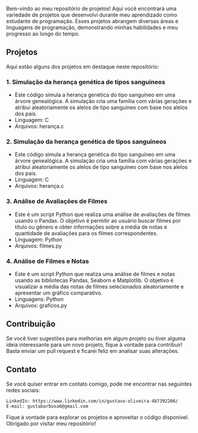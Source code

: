 


Bem-vindo ao meu repositório de projetos! Aqui você encontrará uma variedade de projetos que desenvolvi durante meu aprendizado como estudante de programação. Esses projetos abrangem diversas áreas e linguagens de programação, demonstrando minhas habilidades e meu progresso ao longo do tempo.

## Projetos
Aqui estão alguns dos projetos em destaque neste repositório:

### 1. Simulação da herança genética de tipos sanguíneos
- Este código simula a herança genética do tipo sanguíneo em uma árvore genealógica. A simulação cria uma família com várias gerações e atribui aleatoriamente os alelos de tipo sanguíneo com base nos alelos dos pais.
- Linguagem: C
- Arquivos: herança.c

### 2. Simulação da herança genética de tipos sanguíneos
- Este código simula a herança genética do tipo sanguíneo em uma árvore genealógica. A simulação cria uma família com várias gerações e atribui aleatoriamente os alelos de tipo sanguíneo com base nos alelos dos pais.
- Linguagem: C
- Arquivos: herança.c

### 3. Análise de Avaliações de Filmes
- Este é um script Python que realiza uma análise de avaliações de filmes usando o Pandas. O objetivo é permitir ao usuário buscar filmes por título ou gênero e obter informações sobre a média de notas e quantidade de avaliações para os filmes correspondentes.
- Linguagem: Python
- Arquivos: filmes.py

### 4. Análise de Filmes e Notas
- Este é um script Python que realiza uma análise de filmes e notas usando as bibliotecas Pandas, Seaborn e Matplotlib. O objetivo é visualizar a média das notas de filmes selecionados aleatoriamente e apresentar um gráfico comparativo.
- Linguagens: Python
- Arquivos: graficos.py

## Contribuição

Se você tiver sugestões para melhorias em algum projeto ou tiver alguma ideia interessante para um novo projeto, fique à vontade para contribuir! Basta enviar um pull request e ficarei feliz em analisar suas alterações.

## Contato

Se você quiser entrar em contato comigo, pode me encontrar nas seguintes redes sociais:

    LinkedIn: https://www.linkedin.com/in/gustavo-oliveira-4b7392206/
    E-mail: gustabarbosa6@gmail.com

Fique à vontade para explorar os projetos e aproveitar o código disponível. Obrigado por visitar meu repositório!
